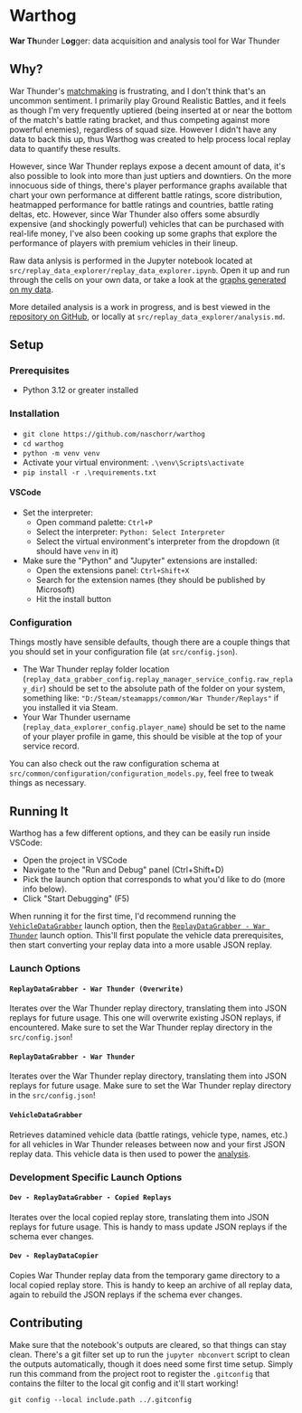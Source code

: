 # Warthog
**War Th**under L**og**ger: data acquisition and analysis tool for War Thunder

## Why?

War Thunder's [matchmaking](https://wiki.warthunder.com/mechanics/matchmaking) is frustrating, and I don't think that's an uncommon sentiment. I primarily play Ground Realistic Battles, and it feels as though I'm very frequently uptiered (being inserted at or near the bottom of the match's battle rating bracket, and thus competing against more powerful enemies), regardless of squad size. However I didn't have any data to back this up, thus Warthog was created to help process local replay data to quantify these results.

However, since War Thunder replays expose a decent amount of data, it's also possible to look into more than just uptiers and downtiers. On the more innocuous side of things, there's player performance graphs available that chart your own performance at different battle ratings, score distribution, heatmapped performance for battle ratings and countries, battle rating deltas, etc. However, since War Thunder also offers some absurdly expensive (and shockingly powerful) vehicles that can be purchased with real-life money, I've also been cooking up some graphs that explore the performance of players with premium vehicles in their lineup.

Raw data anlysis is performed in the Jupyter notebook located at `src/replay_data_explorer/replay_data_explorer.ipynb`. Open it up and run through the cells on your own data, or take a look at the [graphs generated on my data](https://github.com/naschorr/warthog/tree/main/output/graphs).

More detailed analysis is a work in progress, and is best viewed in the [repository on GitHub](https://github.com/naschorr/warthog/blob/main/src/replay_data_explorer/analysis.md), or locally at `src/replay_data_explorer/analysis.md`.

## Setup

### Prerequisites
- Python 3.12 or greater installed

### Installation
- `git clone https://github.com/naschorr/warthog`
- `cd warthog`
- `python -m venv venv`
- Activate your virtual environment: `.\venv\Scripts\activate`
- `pip install -r .\requirements.txt`

#### VSCode
- Set the interpreter:
    - Open command palette: `Ctrl+P`
    - Select the interpreter: `Python: Select Interpreter`
    - Select the virtual environment's interpreter from the dropdown (it should have `venv` in it)
- Make sure the "Python" and "Jupyter" extensions are installed:
    - Open the extensions panel: `Ctrl+Shift+X`
    - Search for the extension names (they should be published by Microsoft)
    - Hit the install button

### Configuration
Things mostly have sensible defaults, though there are a couple things that you should set in your configuration file (at `src/config.json`).

- The War Thunder replay folder location (`replay_data_grabber_config.replay_manager_service_config.raw_replay_dir`) should be set to the absolute path of the folder on your system, something like: `"D:/Steam/steamapps/common/War Thunder/Replays"` if you installed it via Steam.
- Your War Thunder username (`replay_data_explorer_config.player_name`) should be set to the name of your player profile in game, this should be visible at the top of your service record.

You can also check out the raw configuration schema at `src/common/configuration/configuration_models.py`, feel free to tweak things as necessary.

## Running It
Warthog has a few different options, and they can be easily run inside VSCode:

- Open the project in VSCode
- Navigate to the "Run and Debug" panel (Ctrl+Shift+D)
- Pick the launch option that corresponds to what you'd like to do (more info below).
- Click "Start Debugging" (F5)

When running it for the first time, I'd recommend running the [`VehicleDataGrabber`](#vehicledatagrabber) launch option, then the [`ReplayDataGrabber - War Thunder`](#replaydatagrabber---war-thunder) launch option. This'll first populate the vehicle data prerequisites, then start converting your replay data into a more usable JSON replay.

### Launch Options

#### `ReplayDataGrabber - War Thunder (Overwrite)`
Iterates over the War Thunder replay directory, translating them into JSON replays for future usage. This one will overwrite existing JSON replays, if encountered. Make sure to set the War Thunder replay directory in the `src/config.json`!

#### `ReplayDataGrabber - War Thunder`
Iterates over the War Thunder replay directory, translating them into JSON replays for future usage. Make sure to set the War Thunder replay directory in the `src/config.json`!

#### `VehicleDataGrabber`
Retrieves datamined vehicle data (battle ratings, vehicle type, names, etc.) for all vehicles in War Thunder releases between now and your first JSON replay data. This vehicle data is then used to power the [analysis](#analysis).

### Development Specific Launch Options

#### `Dev - ReplayDataGrabber - Copied Replays`
Iterates over the local copied replay store, translating them into JSON replays for future usage. This is handy to mass update JSON replays if the schema ever changes.

#### `Dev - ReplayDataCopier`
Copies War Thunder replay data from the temporary game directory to a local copied replay store. This is handy to keep an archive of all replay data, again to rebuild the JSON replays if the schema ever changes.

## Contributing
Make sure that the notebook's outputs are cleared, so that things can stay clean. There's a git filter set up to run the `jupyter nbconvert` script to clean the outputs automatically, though it does need some first time setup. Simply run this command from the project root to register the `.gitconfig` that contains the filter to the local git config and it'll start working!

```shell
git config --local include.path ../.gitconfig
```
